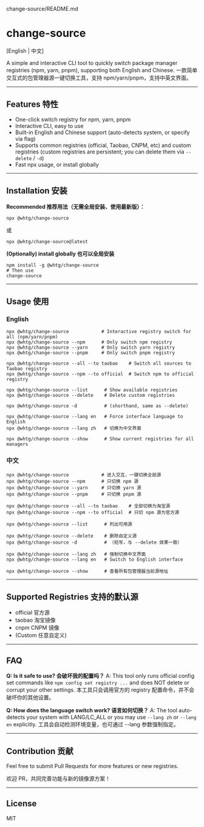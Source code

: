 change-source/README.md
# change-source

[English | 中文]

A simple and interactive CLI tool to quickly switch package manager registries (npm, yarn, pnpm), supporting both English and Chinese.
一款简单交互式的包管理器源一键切换工具，支持 npm/yarn/pnpm，支持中英文界面。

---

## Features 特性

- One-click switch registry for npm, yarn, pnpm
- Interactive CLI, easy to use
- Built-in English and Chinese support (auto-detects system, or specify via flag)
- Supports common registries (official, Taobao, CNPM, etc) and custom registries (custom registries are persistent; you can delete them via `--delete` / `-d`)
- Fast npx usage, or install globally

---

## Installation 安装

**Recommended 推荐用法（无需全局安装、使用最新版）：**

```shell
npx @whtg/change-source
```

或

```shell
npx @whtg/change-source@latest
```

**(Optionally) install globally 也可以全局安装**

```shell
npm install -g @whtg/change-source
# Then use
change-source
```

---

## Usage 使用

### English

```shell
npx @whtg/change-source            # Interactive registry switch for all (npm/yarn/pnpm)
npx @whtg/change-source --npm      # Only switch npm registry
npx @whtg/change-source --yarn     # Only switch yarn registry
npx @whtg/change-source --pnpm     # Only switch pnpm registry

npx @whtg/change-source --all --to taobao    # Switch all sources to Taobao registry
npx @whtg/change-source --npm --to official  # Switch npm to official registry

npx @whtg/change-source --list      # Show available registries
npx @whtg/change-source --delete    # Delete custom registries

npx @whtg/change-source -d          # (shorthand, same as --delete)

npx @whtg/change-source --lang en   # Force interface language to English
npx @whtg/change-source --lang zh   # 切换为中文界面

npx @whtg/change-source --show      # Show current registries for all managers
```

### 中文

```shell
npx @whtg/change-source            # 进入交互，一键切换全部源
npx @whtg/change-source --npm      # 只切换 npm 源
npx @whtg/change-source --yarn     # 只切换 yarn 源
npx @whtg/change-source --pnpm     # 只切换 pnpm 源

npx @whtg/change-source --all --to taobao    # 全部切换为淘宝源
npx @whtg/change-source --npm --to official  # 只切 npm 源为官方源

npx @whtg/change-source --list      # 列出可用源

npx @whtg/change-source --delete    # 删除自定义源
npx @whtg/change-source -d          # （短写，与 --delete 效果一致）

npx @whtg/change-source --lang zh   # 强制切换中文界面
npx @whtg/change-source --lang en   # Switch to English interface

npx @whtg/change-source --show      # 查看所有包管理器当前源地址
```

---

## Supported Registries 支持的默认源

- official 官方源
- taobao 淘宝镜像
- cnpm CNPM 镜像
- (Custom 任意自定义)

---

## FAQ

**Q: Is it safe to use? 会破坏我的配置吗？**
A: This tool only runs official config set commands like `npm config set registry ...` and does NOT delete or corrupt your other settings. 本工具只会调用官方的 registry 配置命令，并不会破坏你的其他设置。

**Q: How does the language switch work? 语言如何切换？**
A: The tool auto-detects your system with LANG/LC_ALL or you may use `--lang zh` or `--lang en` explicitly. 工具会自动检测环境变量，也可通过 --lang 参数强制指定。

---

## Contribution 贡献

Feel free to submit Pull Requests for more features or new registries.

欢迎 PR，共同完善功能与新的镜像源方案！

---

## License

MIT
